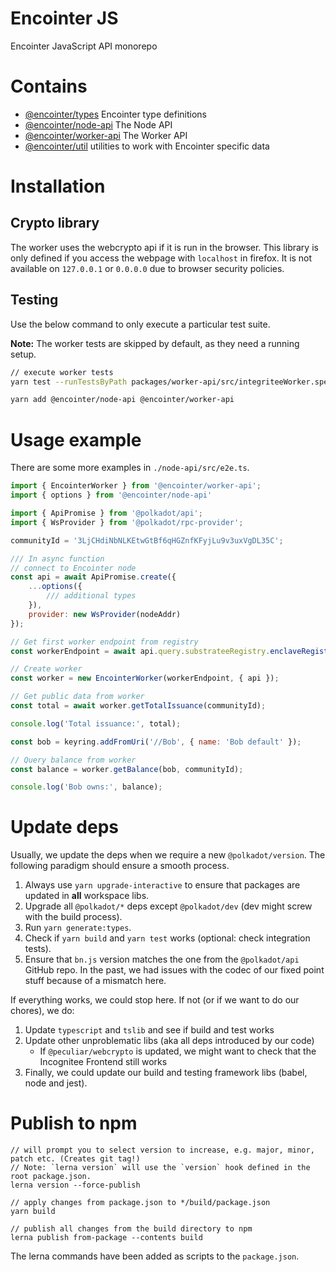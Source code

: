 # Encointer JS

Encointer JavaScript API monorepo

# Contains

- [@encointer/types](packages/types/) Encointer type definitions
- [@encointer/node-api](packages/node-api/) The Node API
- [@encointer/worker-api](packages/worker-api/) The Worker API
- [@encointer/util](packages/util/) utilities to work with Encointer specific data

# Installation

## Crypto library
The worker uses the webcrypto api if it is run in the browser. This library is only
defined if you access the webpage with `localhost` in firefox. It is not available
on `127.0.0.1` or `0.0.0.0` due to browser security policies.

## Testing
Use the below command to only execute a particular test suite.

**Note:** The worker tests are skipped by default, as they need a running setup.

```bash
// execute worker tests
yarn test --runTestsByPath packages/worker-api/src/integriteeWorker.spec.ts 
```

```bash
yarn add @encointer/node-api @encointer/worker-api
```

# Usage example
There are some more examples in `./node-api/src/e2e.ts`.

```js
import { EncointerWorker } from '@encointer/worker-api';
import { options } from '@encointer/node-api'

import { ApiPromise } from '@polkadot/api';
import { WsProvider } from '@polkadot/rpc-provider';

communityId = '3LjCHdiNbNLKEtwGtBf6qHGZnfKFyjLu9v3uxVgDL35C';

/// In async function
// connect to Encointer node
const api = await ApiPromise.create({
    ...options({
        /// additional types
    }),
    provider: new WsProvider(nodeAddr)
});

// Get first worker endpoint from registry
const workerEndpoint = await api.query.substrateeRegistry.enclaveRegistry(1)

// Create worker
const worker = new EncointerWorker(workerEndpoint, { api });

// Get public data from worker
const total = await worker.getTotalIssuance(communityId);

console.log('Total issuance:', total);

const bob = keyring.addFromUri('//Bob', { name: 'Bob default' });

// Query balance from worker
const balance = worker.getBalance(bob, communityId);

console.log('Bob owns:', balance);
```

# Update deps
Usually, we update the deps when we require a new `@polkadot/version`. The following paradigm should ensure a smooth process.

1. Always use `yarn upgrade-interactive` to ensure that packages are updated in **all** workspace libs.
2. Upgrade all `@polkadot/*` deps except `@polkadot/dev` (dev might screw with the build process).
3. Run `yarn generate:types`.
4. Check if `yarn build` and `yarn test` works (optional: check integration tests).
5. Ensure that `bn.js` version matches the one from the `@polkadot/api` GitHub repo. In the past, we had issues with the codec of our fixed point stuff because of a mismatch here.

If everything works, we could stop here. If not (or if we want to do our chores), we do:

1. Update `typescript` and `tslib` and see if build and test works
2. Update other unproblematic libs (aka all deps introduced by our code)
   - If `@peculiar/webcrypto` is updated, we might want to check that the Incognitee Frontend still works
3. Finally, we could update our build and testing framework libs (babel, node and jest).

# Publish to npm

```
// will prompt you to select version to increase, e.g. major, minor, patch etc. (Creates git tag!)
// Note: `lerna version` will use the `version` hook defined in the root package.json. 
lerna version --force-publish

// apply changes from package.json to */build/package.json 
yarn build

// publish all changes from the build directory to npm
lerna publish from-package --contents build
```

The lerna commands have been added as scripts to the `package.json`.
